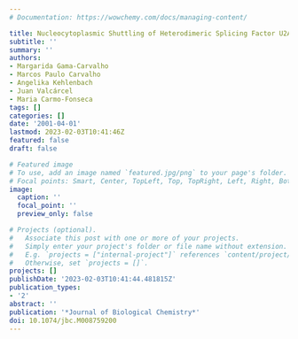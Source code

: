 ```yaml
---
# Documentation: https://wowchemy.com/docs/managing-content/

title: Nucleocytoplasmic Shuttling of Heterodimeric Splicing Factor U2AF
subtitle: ''
summary: ''
authors:
- Margarida Gama-Carvalho
- Marcos Paulo Carvalho
- Angelika Kehlenbach
- Juan Valcárcel
- Maria Carmo-Fonseca
tags: []
categories: []
date: '2001-04-01'
lastmod: 2023-02-03T10:41:46Z
featured: false
draft: false

# Featured image
# To use, add an image named `featured.jpg/png` to your page's folder.
# Focal points: Smart, Center, TopLeft, Top, TopRight, Left, Right, BottomLeft, Bottom, BottomRight.
image:
  caption: ''
  focal_point: ''
  preview_only: false

# Projects (optional).
#   Associate this post with one or more of your projects.
#   Simply enter your project's folder or file name without extension.
#   E.g. `projects = ["internal-project"]` references `content/project/deep-learning/index.md`.
#   Otherwise, set `projects = []`.
projects: []
publishDate: '2023-02-03T10:41:44.481815Z'
publication_types:
- '2'
abstract: ''
publication: '*Journal of Biological Chemistry*'
doi: 10.1074/jbc.M008759200
---
```

